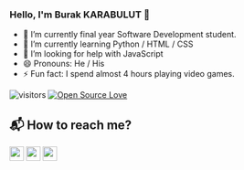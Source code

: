 ### Hello, I'm Burak KARABULUT 👋

- 🔭 I’m currently final year Software Development student.
- 🌱 I’m currently learning Python / HTML / CSS
- 🤔 I’m looking for help with JavaScript
- 😄 Pronouns: He / His
- ⚡ Fun fact: I spend almost 4 hours playing video games.

![visitors](https://visitor-badge.laobi.icu/badge?page_id=chees08) [![Open Source Love](https://badges.frapsoft.com/os/v1/open-source.svg?v=102)](https://github.com/ellerbrock/open-source-badge/)

## 📬 How to reach me?

<p><a href="http://burakkarabulut.me/Portfolio.html"><img src="https://img.shields.io/website-up-down-green-red/http/monip.org.svg" height=25></a>
<a href="https://www.linkedin.com/in/naciburakkarabulut/"><img src="https://img.shields.io/badge/linkedin-%230077B5.svg?&style=for-the-badge&logo=linkedin&logoColor=white" height=25></a>
<a href="https://www.instagram.com/burakcimbisakinles/"><img src="https://img.shields.io/badge/instagram-%23E4405F.svg?&style=for-the-badge&logo=instagram&logoColor=white" height=25></a>
